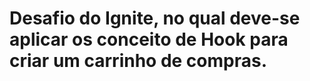 # Desafio do Ignite, no qual deve-se aplicar os conceito de Hook para criar um carrinho de compras.
